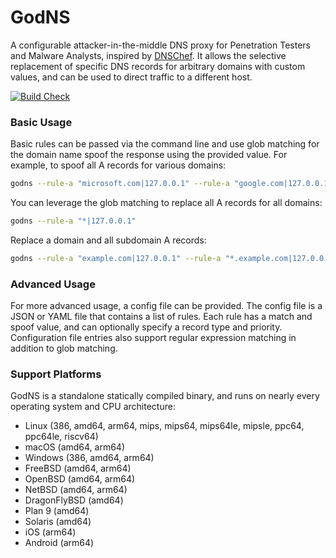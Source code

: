 # GodNS

A configurable attacker-in-the-middle DNS proxy for Penetration Testers and Malware Analysts, inspired by [DNSChef](https://github.com/iphelix/dnschef). It allows the selective replacement of specific DNS records for arbitrary domains with custom values, and can be used to direct traffic to a different host.

[![Build Check](https://github.com/moloch--/godns/actions/workflows/build-check.yml/badge.svg)](https://github.com/moloch--/godns/actions/workflows/build-check.yml)

### Basic Usage

Basic rules can be passed via the command line and use glob matching for the domain name spoof the response using the provided value. For example, to spoof all A records for various domains:

```bash
godns --rule-a "microsoft.com|127.0.0.1" --rule-a "google.com|127.0.0.1"
```

You can leverage the glob matching to replace all A records for all domains:

```bash
godns --rule-a "*|127.0.0.1"
```

Replace a domain and all subdomain A records:

```bash
godns --rule-a "example.com|127.0.0.1" --rule-a "*.example.com|127.0.0.1"
```

### Advanced Usage

For more advanced usage, a config file can be provided. The config file is a JSON or YAML file that contains a list of rules. Each rule has a match and spoof value, and can optionally specify a record type and priority. Configuration file entries also support regular expression matching in addition to glob matching.

### Support Platforms

GodNS is a standalone statically compiled binary, and runs on nearly every operating system and CPU architecture:

- Linux (386, amd64, arm64, mips, mips64, mips64le, mipsle, ppc64, ppc64le, riscv64)
- macOS (amd64, arm64)
- Windows (386, amd64, arm64)
- FreeBSD (amd64, arm64)
- OpenBSD (amd64, arm64)
- NetBSD (amd64, arm64)
- DragonFlyBSD (amd64)
- Plan 9 (amd64)
- Solaris (amd64)
- iOS (arm64)
- Android (arm64)
